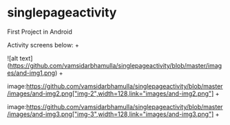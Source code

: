 # singlepageactivity
 First Project in Android

Activity screens below:  + 

![alt text] (https://github.com/vamsidarbhamulla/singlepageactivity/blob/master/images/and-img1.png) +

image:https://github.com/vamsidarbhamulla/singlepageactivity/blob/master/images/and-img2.png["img-2",width=128,link="images/and-img2.png"]  +

image:https://github.com/vamsidarbhamulla/singlepageactivity/blob/master/images/and-img3.png["img-3",width=128,link="images/and-img3.png"]  +
